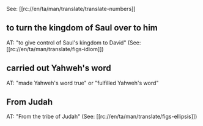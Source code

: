 See: [[rc://en/ta/man/translate/translate-numbers]]

## to turn the kingdom of Saul over to him ##

AT: "to give control of Saul's kingdom to David" (See: [[rc://en/ta/man/translate/figs-idiom]])

## carried out Yahweh's word ##

AT: "made Yahweh's word true" or "fulfilled Yahweh's word"

## From Judah ##

AT: "From the tribe of Judah" (See: [[rc://en/ta/man/translate/figs-ellipsis]])